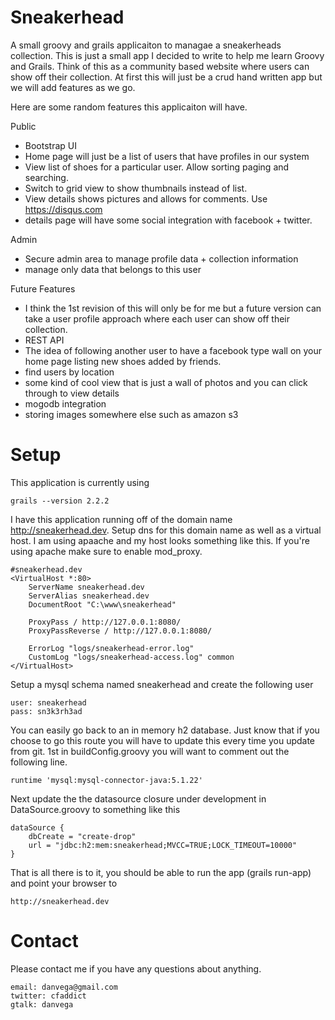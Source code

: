 Sneakerhead
===================================================================================

A small groovy and grails applicaiton to managae a sneakerheads collection. This is just a small app I decided to write to help me learn Groovy and Grails. Think of this as a community based website where users can show off their collection. At first this will just be a crud hand written app but we will add features as we go.

Here are some random features this applicaiton will have. 

Public 
 + Bootstrap UI
 + Home page will just be a list of users that have profiles in our system
 + View list of shoes for a particular user. Allow sorting paging and searching.
 + Switch to grid view to show thumbnails instead of list.
 + View details shows pictures and allows for comments. Use https://disqus.com
 + details page will have some social integration with facebook + twitter. 

Admin
 + Secure admin area to manage profile data + collection information
 + manage only data that belongs to this user

Future Features
 + I think the 1st revision of this will only be for me but a future version can take a user profile approach where each user can show off their collection. 
 + REST API 
 + The idea of following another user to have a facebook type wall on your home page listing new shoes added by friends.
 + find users by location
 + some kind of cool view that is just a wall of photos and you can click through to view details
 + mogodb integration
 + storing images somewhere else such as amazon s3

Setup
===================================================================================

This application is currently using 

	grails --version 2.2.2

I have this application running off of the domain name http://sneakerhead.dev. Setup dns for this domain name as well as a virtual host.
I am using apaache and my host looks something like this. If you're using apache make sure to enable mod_proxy.

	#sneakerhead.dev
	<VirtualHost *:80>
	    ServerName sneakerhead.dev
	    ServerAlias sneakerhead.dev
	    DocumentRoot "C:\www\sneakerhead"

	    ProxyPass / http://127.0.0.1:8080/
	    ProxyPassReverse / http://127.0.0.1:8080/

	    ErrorLog "logs/sneakerhead-error.log"
	    CustomLog "logs/sneakerhead-access.log" common
	</VirtualHost>

Setup a mysql schema named sneakerhead and create the following user

	user: sneakerhead
	pass: sn3k3rh3ad

You can easily go back to an in memory h2 database. Just know that if you choose to go this route you will have to update this
every time you update from git. 1st in buildConfig.groovy you will want to comment out the following line. 

	runtime 'mysql:mysql-connector-java:5.1.22'

Next update the the datasource closure under development in DataSource.groovy to something like this

	dataSource {
	    dbCreate = "create-drop"
	    url = "jdbc:h2:mem:sneakerhead;MVCC=TRUE;LOCK_TIMEOUT=10000"
	}

That is all there is to it, you should be able to run the app (grails run-app) and point your browser to

	http://sneakerhead.dev


Contact
===================================================================================	

Please contact me if you have any questions about anything.

	email: danvega@gmail.com
	twitter: cfaddict
	gtalk: danvega
	